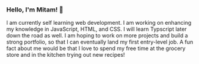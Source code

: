 ### Hello, I'm Mitam! 👋

I am currently self learning web development. I am working on enhancing my knowledge in JavaScript, HTML, and CSS. I will learn Typscript later down the road as well. I am hoping to work on more projects and build a strong portfolio, so that I can eventually land my first entry-level job. A fun fact about me would be that I love to spend my free time at the grocery store and in the kitchen trying out new recipes!
<!--
**Mten03/Mten03** is a ✨ _special_ ✨ repository because its `README.md` (this file) appears on your GitHub profile.


- 🔭 I’m currently working on enhancing my knowledge in JS, HTML, and CSS. 
- 🌱 I’m will be learning more languages in order to become a web developer. I will be moving into Typescript.
- 👯 I’m looking to collaborate on ...
- 🤔 I’m looking for help with more understanding in other things like Docker, version control, software dependencies, and more in depth knowledge of the command line.
- 💬 Ask me about ...
- 📫 How to reach me: ...
- 😄 Pronouns: Her/She
- ⚡ Fun fact: I love to spend my free time at a grocery store or in the kitchen trying out new recipes!
-->
